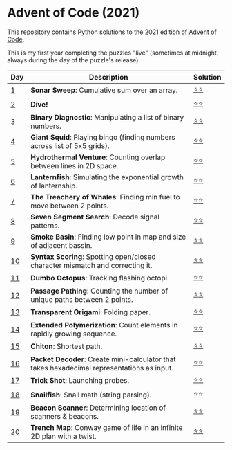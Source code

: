 # Advent of Code (2021)
This repository contains Python solutions to the 2021 edition of [Advent of Code](https://adventofcode.com/2021). 

This is my first year completing the puzzles "live" (sometimes at midnight, always during the day of the puzzle's release).

| Day | Description | Solution |
| --- | -------| -----| 
| [1](https://adventofcode.com/2021/day/1) | **Sonar Sweep**: Cumulative sum over an array. | [:star::star:](https://github.com/IAjimi/AdventOfCode/blob/master/2021/AOC1.py) | 
| [2](https://adventofcode.com/2021/day/2) | **Dive!** | [:star::star:](https://github.com/IAjimi/AdventOfCode/blob/master/2021/AOC2.py) | 
| [3](https://adventofcode.com/2021/day/3) | **Binary Diagnostic**: Manipulating a list of binary numbers. | [:star::star:](https://github.com/IAjimi/AdventOfCode/blob/master/2021/AOC3.py) | 
| [4](https://adventofcode.com/2021/day/4) | **Giant Squid**: Playing bingo (finding numbers across list of 5x5 grids). | [:star::star:](https://github.com/IAjimi/AdventOfCode/blob/master/2021/AOC4.py) | 
| [5](https://adventofcode.com/2021/day/5) | **Hydrothermal Venture**: Counting overlap between lines in 2D space. | [:star::star:](https://github.com/IAjimi/AdventOfCode/blob/master/2021/AOC5.py) |
| [6](https://adventofcode.com/2021/day/6) | **Lanternfish**: Simulating the exponential growth of lanternship. | [:star::star:](https://github.com/IAjimi/AdventOfCode/blob/master/2021/AOC6.py) |
| [7](https://adventofcode.com/2021/day/7) | **The Treachery of Whales**: Finding min fuel to move between 2 points. | [:star::star:](https://github.com/IAjimi/AdventOfCode/blob/master/2021/AOC7.py) |
| [8](https://adventofcode.com/2021/day/8) | **Seven Segment Search**: Decode signal patterns. | [:star::star:](https://github.com/IAjimi/AdventOfCode/blob/master/2021/AOC8.py) |
| [9](https://adventofcode.com/2021/day/9) | **Smoke Basin**: Finding low point in map and size of adjacent bassin. | [:star::star:](https://github.com/IAjimi/AdventOfCode/blob/master/2021/AOC9.py) |
| [10](https://adventofcode.com/2021/day/10) | **Syntax Scoring**: Spotting open/closed character mismatch and correcting it. | [:star::star:](https://github.com/IAjimi/AdventOfCode/blob/master/2021/AOC10.py) |
| [11](https://adventofcode.com/2021/day/11) | **Dumbo Octopus**: Tracking flashing octopi. | [:star::star:](https://github.com/IAjimi/AdventOfCode/blob/master/2021/AOC11.py) |
| [12](https://adventofcode.com/2021/day/12) | **Passage Pathing**: Counting the number of unique paths between 2 points. | [:star::star:](https://github.com/IAjimi/AdventOfCode/blob/master/2021/AOC12.py) |
| [13](https://adventofcode.com/2021/day/13) | **Transparent Origami**: Folding paper. | [:star::star:](https://github.com/IAjimi/AdventOfCode/blob/master/2021/AOC13.py) |
| [14](https://adventofcode.com/2021/day/14) | **Extended Polymerization**: Count elements in rapidly growing sequence. | [:star::star:](https://github.com/IAjimi/AdventOfCode/blob/master/2021/AOC14.py) |
| [15](https://adventofcode.com/2021/day/15) | **Chiton**: Shortest path. | [:star::star:](https://github.com/IAjimi/AdventOfCode/blob/master/2021/AOC15.py) |
| [16](https://adventofcode.com/2021/day/16) | **Packet Decoder**: Create mini-calculator that takes hexadecimal representations as input. | [:star::star:](https://github.com/IAjimi/AdventOfCode/blob/master/2021/AOC16.py) |
| [17](https://adventofcode.com/2021/day/17) | **Trick Shot**: Launching probes. | [:star::star:](https://github.com/IAjimi/AdventOfCode/blob/master/2021/AOC17.py) |
| [18](https://adventofcode.com/2021/day/18) | **Snailfish**: Snail math (string parsing). | [:star::star:](https://github.com/IAjimi/AdventOfCode/blob/master/2021/AOC18.py) |
| [19](https://adventofcode.com/2021/day/19) | **Beacon Scanner**: Determining location of scanners & beacons. | [:star::star:](https://github.com/IAjimi/AdventOfCode/blob/master/2021/AOC19.py) |
| [20](https://adventofcode.com/2021/day/20) | **Trench Map**: Conway game of life in an infinite 2D plan with a twist. | [:star::star:](https://github.com/IAjimi/AdventOfCode/blob/master/2021/AOC20.py) |
